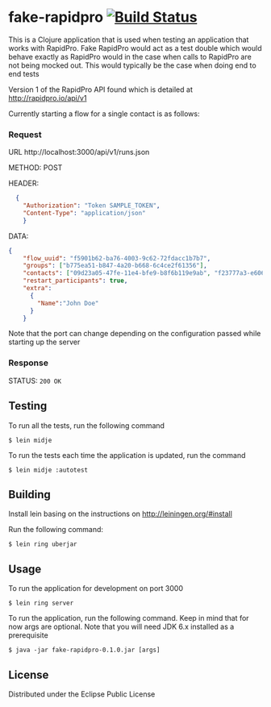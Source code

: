 # fake-rapidpro [![Build Status](https://travis-ci.org/oloo/fake-rapidpro.svg)](https://travis-ci.org/oloo/fake-rapidpro)

This is a Clojure application that is used when testing an application that works with RapidPro.
Fake RapidPro would act as a test double which would behave exactly as RapidPro would in the case when calls to RapidPro
are not being mocked out. This would typically be the case when doing end to end tests

Version 1 of the RapidPro API found which is detailed at http://rapidpro.io/api/v1

Currently starting a flow for a single contact is as follows:

### Request

URL   http://localhost:3000/api/v1/runs.json

METHOD: POST

HEADER:
```json
  {
    "Authorization": "Token SAMPLE_TOKEN",
    "Content-Type": "application/json"
    }
```
DATA: 
```json
{
    "flow_uuid": "f5901b62-ba76-4003-9c62-72fdacc1b7b7",
    "groups": ["b775ea51-b847-4a20-b668-6c4ce2f61356"],
    "contacts": ["09d23a05-47fe-11e4-bfe9-b8f6b119e9ab", "f23777a3-e606-41d8-a925-3d87370e1a2b"],
    "restart_participants": true,
    "extra":
      {
        "Name":"John Doe"
      }
    }
  ```

Note that the port can change depending on the configuration passed while starting up the server

### Response

STATUS: `200 OK`

## Testing
To run all the tests, run the following command

    $ lein midje

To run the tests each time the application is updated, run the command

    $ lein midje :autotest

## Building

Install lein basing on the instructions on http://leiningen.org/#install

Run the following command:

    $ lein ring uberjar

## Usage

To run the application for development on port 3000

    $ lein ring server

To run the application, run the  following command. Keep in mind that for now args are optional. Note that you will need JDK 6.x installed as a prerequisite

    $ java -jar fake-rapidpro-0.1.0.jar [args]

## License

Distributed under the Eclipse Public License
